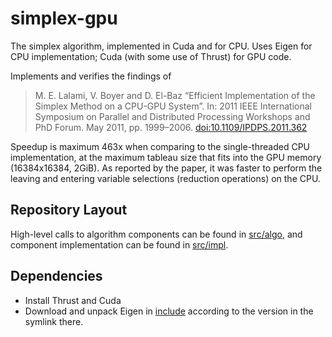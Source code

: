# simplex-gpu
The simplex algorithm, implemented in Cuda and for CPU.
Uses Eigen for CPU implementation; Cuda (with some use of Thrust) for GPU code.

Implements and verifies the findings of
> M. E. Lalami, V. Boyer and D. El-Baz “Efficient Implementation of the Simplex Method on a CPU-GPU System”.
> In: 2011 IEEE International Symposium on Parallel and Distributed Processing Workshops and PhD Forum.
> May 2011, pp. 1999–2006.
> [doi:10.1109/IPDPS.2011.362](http://dx.doi.org/10.1109/IPDPS.2011.362)

Speedup is maximum 463x when comparing to the single-threaded CPU implementation,
	at the maximum tableau size that fits into the GPU memory (16384x16384, 2GiB).
As reported by the paper, it was faster to
	perform the leaving and entering variable selections (reduction operations) on the CPU.
	
## Repository Layout
High-level calls to algorithm components can be found in [src/algo](./src/algo),
	and component implementation can be found in [src/impl](./src/impl).
	
## Dependencies
 - Install Thrust and Cuda
 - Download and unpack Eigen in [include](./include) according to the version in the symlink there.
